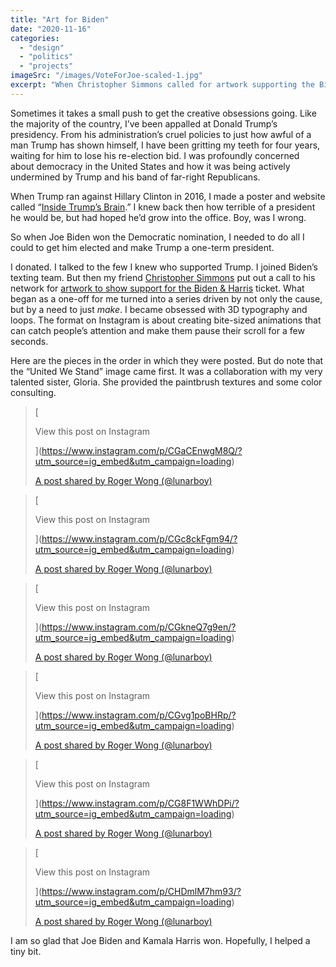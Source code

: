 ```yaml
---
title: "Art for Biden"
date: "2020-11-16"
categories: 
  - "design"
  - "politics"
  - "projects"
imageSrc: "/images/VoteForJoe-scaled-1.jpg"
excerpt: "When Christopher Simmons called for artwork supporting the Biden-Harris campaign, what started as a single contribution evolved into an obsessive creative series. Through 3D typography and animated loops, I channeled my hopes for democracy into Instagram-ready animations designed to catch eyes and change minds."
---
```


Sometimes it takes a small push to get the creative obsessions going. Like the majority of the country, I’ve been appalled at Donald Trump’s presidency. From his administration’s cruel policies to just how awful of a man Trump has shown himself, I have been gritting my teeth for four years, waiting for him to lose his re-election bid. I was profoundly concerned about democracy in the United States and how it was being actively undermined by Trump and his band of far-right Republicans.

When Trump ran against Hillary Clinton in 2016, I made a poster and website called “[Inside Trump’s Brain](https://trumpsbrain.org/).” I knew back then how terrible of a president he would be, but had hoped he’d grow into the office. Boy, was I wrong.

So when Joe Biden won the Democratic nomination, I needed to do all I could to get him elected and make Trump a one-term president.

I donated. I talked to the few I knew who supported Trump. I joined Biden’s texting team. But then my friend [Christopher Simmons](http://minesf.com/) put out a call to his network for [artwork to show support for the Biden & Harris](https://www.bidenby.design/) ticket. What began as a one-off for me turned into a series driven by not only the cause, but by a need to just _make_. I became obsessed with 3D typography and loops. The format on Instagram is about creating bite-sized animations that can catch people’s attention and make them pause their scroll for a few seconds.

Here are the pieces in the order in which they were posted. But do note that the “United We Stand” image came first. It was a collaboration with my very talented sister, Gloria. She provided the paintbrush textures and some color consulting.

> [
> 
> View this post on Instagram
> 
> ](https://www.instagram.com/p/CGaCEnwgM8Q/?utm_source=ig_embed&utm_campaign=loading)
> 
> [A post shared by Roger Wong (@lunarboy)](https://www.instagram.com/p/CGaCEnwgM8Q/?utm_source=ig_embed&utm_campaign=loading)

<script async src="//www.instagram.com/embed.js"></script>

> [
> 
> View this post on Instagram
> 
> ](https://www.instagram.com/p/CGc8ckFgm94/?utm_source=ig_embed&utm_campaign=loading)
> 
> [A post shared by Roger Wong (@lunarboy)](https://www.instagram.com/p/CGc8ckFgm94/?utm_source=ig_embed&utm_campaign=loading)

<script async src="//www.instagram.com/embed.js"></script>

> [
> 
> View this post on Instagram
> 
> ](https://www.instagram.com/p/CGkneQ7g9en/?utm_source=ig_embed&utm_campaign=loading)
> 
> [A post shared by Roger Wong (@lunarboy)](https://www.instagram.com/p/CGkneQ7g9en/?utm_source=ig_embed&utm_campaign=loading)

<script async src="//www.instagram.com/embed.js"></script>

> [
> 
> View this post on Instagram
> 
> ](https://www.instagram.com/p/CGvg1poBHRp/?utm_source=ig_embed&utm_campaign=loading)
> 
> [A post shared by Roger Wong (@lunarboy)](https://www.instagram.com/p/CGvg1poBHRp/?utm_source=ig_embed&utm_campaign=loading)

<script async src="//www.instagram.com/embed.js"></script>

> [
> 
> View this post on Instagram
> 
> ](https://www.instagram.com/p/CG8F1WWhDPi/?utm_source=ig_embed&utm_campaign=loading)
> 
> [A post shared by Roger Wong (@lunarboy)](https://www.instagram.com/p/CG8F1WWhDPi/?utm_source=ig_embed&utm_campaign=loading)

<script async src="//www.instagram.com/embed.js"></script>

> [
> 
> View this post on Instagram
> 
> ](https://www.instagram.com/p/CHDmlM7hm93/?utm_source=ig_embed&utm_campaign=loading)
> 
> [A post shared by Roger Wong (@lunarboy)](https://www.instagram.com/p/CHDmlM7hm93/?utm_source=ig_embed&utm_campaign=loading)

<script async src="//www.instagram.com/embed.js"></script>

I am so glad that Joe Biden and Kamala Harris won. Hopefully, I helped a tiny bit.
